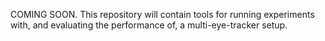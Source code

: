 COMING SOON.
This repository will contain tools for running experiments with, and evaluating the performance of, a multi-eye-tracker setup.
